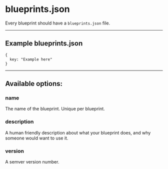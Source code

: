 # blueprints.json #

Every blueprint should have a `blueprints.json` file.

***

## Example blueprints.json ##

    {
      key: "Example here"
    }

***

## Available options: ##

### name ###
The name of the blueprint.  Unique per blueprint.

### description ###
A human friendly description about what your blueprint does, and why someone would want to use it.

### version ###
A semver version number.

